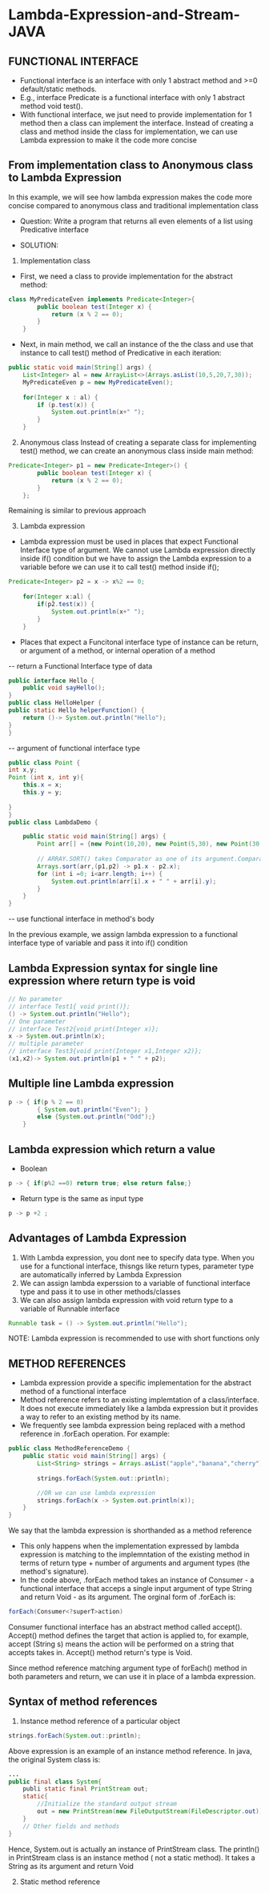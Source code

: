 # Lambda-Expression-and-Stream-JAVA
## FUNCTIONAL INTERFACE

* Functional interface is an interface with only 1 abstract method and >=0 default/static methods. 
* E.g., interface Predicate<T> is a functional interface with only 1 abstract method void test(). 
* With functional interface, we jsut need to provide implementation for 1 method then a class can implement the interface. Instead of creating a class and method inside the class for implementation, we can use Lambda expression to make it the code more concise

## From implementation class to Anonymous class to Lambda Expression
In this example, we will see how lambda expression makes the code more concise compared to anonymous class and traditional implementation class

* Question: Write a program that returns all even elements of a list using Predicative interface

* SOLUTION:
1. Implementation class
- First, we need a class to provide implementation for the abstract method:
```java
class MyPredicateEven implements Predicate<Integer>{
		public boolean test(Integer x) {
			return (x % 2 == 0);
		}
	}
```
- Next, in main method, we call an instance of the the class and use that instance to call test() method of Predicative in each iteration:
```java
public static void main(String[] args) {
	List<Integer> al = new ArrayList<>(Arrays.asList(10,5,20,7,30));
	MyPredicateEven p = new MyPredicateEven();
	
	for(Integer x : al) {
		if (p.test(x)) {
			System.out.println(x+" ");
		}
	}
```

2. Anonymous class
Instead of creating a separate class for implementing test() method, we can create an anonymous class inside main method: 

```java
Predicate<Integer> p1 = new Predicate<Integer>() {
		public boolean test(Integer x) {
			return (x % 2 == 0);
		}
	};
```
Remaining is similar to previous approach

3. Lambda expression
- Lambda expression must be used in places that expect Functional Interface type of argument. We cannot use Lambda expression directly inside if() condition but we have to assign the Lambda expression to a variable before we can use it to call test() method inside if();
```java
Predicate<Integer> p2 = x -> x%2 == 0;
	
	for(Integer x:al) {
		if(p2.test(x)) {
			System.out.println(x+" ");
		}
	}
```
- Places that expect a Funcitonal interface type of instance can be return, or argument of a method, or internal operation of a method

-- return a Functional Interface type of data
```java
public interface Hello {
	public void sayHello();
}
public class HelloHelper {
public static Hello helperFunction() {
	return ()-> System.out.println("Hello");
}
}
```
-- argument of functional interface type
```java
public class Point {
int x,y;
Point (int x, int y){
	this.x = x;
	this.y = y;
	
}
}
public class LambdaDemo {

	public static void main(String[] args) {
		Point arr[] = {new Point(10,20), new Point(5,30), new Point(30,40)};
		
		// ARRAY.SORT() takes Comparator as one of its argument.Comparator is a functional interface
		Arrays.sort(arr,(p1,p2) -> p1.x - p2.x);
		for (int i =0; i<arr.length; i++) {
			System.out.println(arr[i].x + " " + arr[i].y);
		}
	}
}
```
-- use functional interface in method's body

In the previous example, we assign lambda expression to a functional interface type of variable and pass it into if() condition

## Lambda Expression syntax for single line expression where return type is void
```java
// No parameter
// interface Test1{ void print()};
() -> System.out.println("Hello");
// One parameter
// interface Test2{void print(Integer x)};
x -> System.out.println(x);
// multiple parameter
// interface Test3{void print(Integer x1,Integer x2)};
(x1,x2)-> System.out.println(p1 + " " + p2);
```
## Multiple line Lambda expression
```java
p -> { if(p % 2 == 0)
        { System.out.println("Even"); } 
        else {System.out.println("Odd");}
    }
```
## Lambda expression which return a value
* Boolean
```java
p -> { if(p%2 ==0) return true; else return false;}
```
* Return type is the same as input type
```java
p -> p +2 ;
```

## Advantages of Lambda Expression

1. With Lambda expression, you dont nee to specify data type. When you use for a functional interface, thisngs like return types, parameter type are automatically inferred by Lambda Expression
2. We can assign lambda experssion to a variable of functional interface type and pass it to use in other methods/classes
3. We can also assign lambda expression with void return type to a variable of Runnable interface
```java
Runnable task = () -> System.out.println("Hello");
```
NOTE: Lambda expression is recommended to use with short functions only

## METHOD REFERENCES
- Lambda expression provide a specific implementation for the abstract method of a functional interface
- Method reference refers to an existing implemtation of a class/interface. It does not execute immediately like a lambda expression but it provides a way to refer to an existing method by its name.
- We frequently see lambda expression being replaced with a method reference in .forEach operation. For example:

```java
public class MethodReferenceDemo {
	public static void main(String[] args) {
		List<String> strings = Arrays.asList("apple","banana","cherry");
		
		strings.forEach(System.out::println);

        //OR we can use lambda expression
        strings.forEach(x -> System.out.println(x));
	}
}
```
We say that the lambda expression is shorthanded as a method reference
- This only happens when the implementation expressed by lambda expression is matching to the implemntation of the existing method in terms of return type + number of arguments and argument types (the method's signature). 
- In the code above, .forEach method takes an instance of Consumer<String> - a functional interface that acceps a single input argument of type String and return Void - as its argument. The orginal form of .forEach is:
```java
forEach(Consumer<?superT>action)
```
Consumer functional interface has an abstract method called accept(). Accept() method defines the target that action is applied to, for example, accept (String s) means the action will be performed on a string that accepts takes in. Accept() method return's type is Void. 

Since method reference matching argument type of forEach() method in both parameters and return, we can use it in place of a lambda expression.

## Syntax of method references
1. Instance method reference of a particular object
```java
strings.forEach(System.out::println);
```
Above expression is an example of an instance method reference. In java, the original System class is: 
```java
...
public final class System{
    publi static final PrintStream out;
    static{
        //Initialize the standard output stream
        out = new PrintStream(new FileOutputStream(FileDescriptor.out));
    }
    // Other fields and methods
}
```
Hence, System.out is actually an instance of PrintStream class. The println() in PrintStream class is an instance method ( not a static method). It takes a String as its argument and return Void

2. Static method reference
